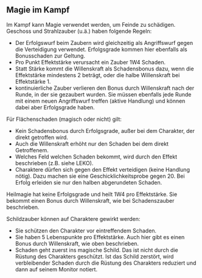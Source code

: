 ## Magie im Kampf

Im Kampf kann Magie verwendet werden, um Feinde zu schädigen. Geschoss und Strahlzauber (u.ä.) haben folgende Regeln:

* Der Erfolgswurf beim Zaubern wird gleichzeitig als Angriffswurf gegen die Verteidigung verwendet. Erfolgsgrade kommen
hier ebenfalls als Bonusschaden zur Geltung.
* Pro Punkt Effektstärke verursacht ein Zauber 1W4 Schaden.
* Statt Stärke kommt die Willenskraft als Schadensbonus dazu, wenn die Effektstärke mindestens 2 beträgt, oder die halbe
Willenskraft bei Effektstärke 1.
* kontinuierliche Zauber verlieren den Bonus durch Willenskraft nach der Runde, in der sie gezaubert wurden. Sie müssen
ebenfalls jede Runde mit einem neuen Angriffswurf treffen (aktive Handlung) und können dabei aber Erfolgsgrade haben.

Für Flächenschaden (magisch oder nicht) gilt:

* Kein Schadensbonus durch Erfolgsgrade, außer bei dem Charakter, der direkt getroffen wird.
* Auch die Willenskraft erhöht nur den Schaden bei dem direkt Getroffenem.
* Welches Feld welchen Schaden bekommt, wird durch den Effekt beschrieben (z.B. siehe LEKO).
* Charaktere dürfen sich gegen den Effekt verteidigen (keine Handlung nötig). Dazu machen sie eine
Geschicklichkeitsprobe gegen 20. Bei Erfolg erleiden sie nur den halben abgerundeten Schaden.

Heilmagie hat keine Erfolgsgrade und heilt 1W4 pro Effektstärke. Sie bekommt einen Bonus durch Willenskraft, wie
bei Schadenszauber beschrieben.

Schildzauber können auf Charaktere gewirkt werden:

* Sie schützen den Charakter vor eintreffendem Schaden.
* Sie haben 5 Lebenspunkte pro Effektstärke. Auch hier gibt es einen Bonus durch Willenskraft, wie oben beschrieben.
* Schaden geht zuerst ins magische Schild. Das ist nicht durch die Rüstung des Charakters geschützt. Ist das Schild
zerstört, wird verbleibender Schaden durch die Rüstung des Charakters reduziert und dann auf seinem Monitor notiert.

